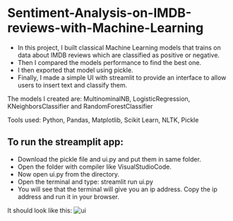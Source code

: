 # Sentiment-Analysis-on-IMDB-reviews-with-Machine-Learning
* In this project, I built classical Machine Learning models that trains on data about IMDB reviews which are classified as positive or negative.
* Then I compared the models performance to find the best one.
* I then exported that model using pickle.
* Finally, I made a simple UI with streamlit to provide an interface to allow users to insert text and classify them.

The models I created are: MultinominalNB, LogisticRegression, KNeighborsClassifier and RandomForestClassifier

Tools used: Python, Pandas, Matplotlib, Scikit Learn, NLTK, Pickle

## To run the streamplit app:
* Download the pickle file and ui.py and put them in same folder.
* Open the folder with compiler like VisualStudioCode.
* Now open ui.py from the directory.
* Open the terminal and type: streamlit run ui.py
* You will see that the terminal will give you an ip address. Copy the ip address and run it in your browser.

It should look like this:
![ui](https://github.com/gurung-ajay/Sentiment-Analysis-on-IMDB-reviews-with-Machine-Learning/assets/135496373/2324d7ff-0379-493e-94ee-bd20baebf329)


